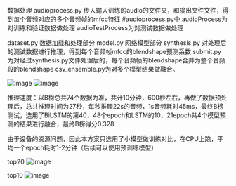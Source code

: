 数据处理
audioprocess.py 传入输入训练的audio的文件夹，和输出文件文件，得到每个音频对应的多个音频帧的mfcc特征
#audioprocess.py中 audioProcess为对训练和验证数据做处理 audioTestProcess为对测试数据做处理

dataset.py 数据加载和处理部分
model.py 网络模型部分
synthesis.py 对处理后的测试数据进行推理，得到每个音频帧mfcc的blendshape预测系数
submit.py 为对经过synthesis.py文件处理后的，每个音频帧的blendshape合并为整个音频段的blendshape
csv_ensemble.py为对多个模型结果做融合。

![image](https://user-images.githubusercontent.com/38352877/189347869-edf45dae-bc10-481c-8917-f70cfd0d8c54.png)
![image](https://user-images.githubusercontent.com/38352877/189347935-2bec5285-4af9-4e95-b287-b162c00deda0.png)

推理速度：以B榜总共74个数据为准，共计10分钟，600秒左右，再做了数据预处理后，总共推理时间为27秒，每秒推理22s的音频，1s音频耗时45ms，最终B榜测试，选用了BiLSTM的第40，48个epoch和LSTM的10，21epoch共4个模型预测的结果进行融合，最终B榜得分0.328

由于设备的资源问题，因此本方案只选用了小模型做训练对比，在CPU上跑，平均一个epoch耗时1-2分钟（后续可以使用预训练模型）

top20
![image](https://user-images.githubusercontent.com/38352877/189348113-14a1dd63-992d-43d5-93dd-70699800c609.png)

top10
![image](https://user-images.githubusercontent.com/38352877/189348137-16a2c840-e78c-4aab-92b8-feba5f6cd9df.png)



